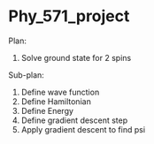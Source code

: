 # Phy_571_project

Plan:
1. Solve ground state for 2 spins

Sub-plan:
1. Define wave function
2. Define Hamiltonian
3. Define Energy
4. Define gradient descent step
5. Apply gradient descent to find psi
